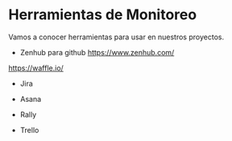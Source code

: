 # Herramientas de Monitoreo

Vamos a conocer herramientas para usar en nuestros proyectos.

* Zenhub para github
https://www.zenhub.com/

https://waffle.io/

* Jira

* Asana

* Rally

* Trello
